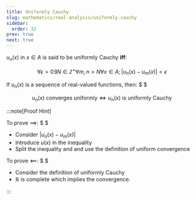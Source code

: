 ```yaml
---
title: Uniformly Cauchy
slug: mathematics/real-analysis/uniformly-cauchy
sidebar:
  order: 32
prev: true
next: true
---
```


$u_n(x)$ in $x\in A$ is said to be uniformly Cauchy **iff**:

```math
\forall \epsilon \gt 0
\exists N \in \mathbb{Z}^+
\forall m,n \gt N
\forall x \in A;
\lvert
u_n(x)-u_m(x)
\rvert \lt \epsilon
```

If $u_n(x)$ is a sequence of real-valued functions, then: $ $

```math
u_n(x)\text{ converges uniformly}
\iff
u_n(x)\text{ is uniformly Cauchy}
```

:::note[Proof Hint]

To prove $\implies$: $ $

- Consider $\lvert u_n(x) - u_m(x) \rvert$
- Introduce $u(x)$ in the inequality
- Split the inequality and and use the definition of uniform convergence

To prove $\impliedby$: $ $

- Consider the definition of uniformly Cauchy
- $\mathbb{R}$ is complete which implies the convergence.

:::
